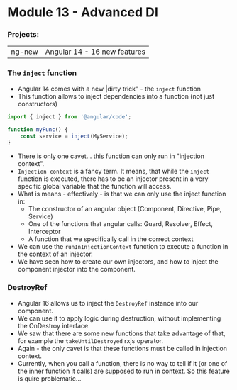 # Module 13 - Advanced  DI
### Projects:
|     |     |
| --- | --- |
| [ng-new](./ng-new/) | Angular 14 - 16 new features |

### The `inject` function
* Angular 14 comes with a new |dirty trick" - the `inject` function
* This function allows to inject dependencies into a function (not just constructors)

```typescript
import { inject } from '@angular/code';

function myFunc() {
    const service = inject(MyService);
}
```

* There is only one cavet... this function can only run in "injection context".
* `Injection context` is a fancy term. It means, that while the `inject` function is executed, there has to be an injector present in a very specific global variable that the function will access.
* What is means - effectively - is that we can only use the inject function in:
    - The constructor of an angular object (Component, Directive, Pipe, Service)
    - One of the functions that angular calls: Guard, Resolver, Effect, Interceptor
    - A function that we specifically call in the correct context
* We can use the `runInInjectionContext` function to execute a function in the context of an injector.
* We have seen how to create our own injectors, and how to inject the component injector into the component.

### DestroyRef
* Angular 16 allows us to inject the `DestroyRef` instance into our component.
* We can use it to apply logic during destruction, without implementing the OnDestroy interface. 
* We saw that there are some new functions that take advantage of that, for example the `takeUntilDestroyed` rxjs operator.
* Again - the only cavet is that these functions must be called in injection context.
* Currently, when you call a function, there is no way to tell if it (or one of the inner function it calls) are supposed to run in context. So this feature is quire problematic...



